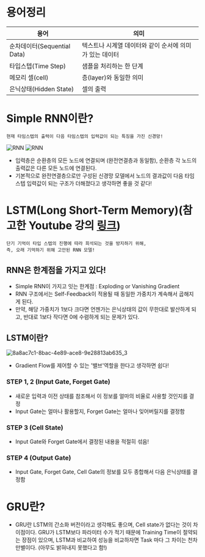 # 용어정리

|**용어**|**의미**|
|--|--|
|순차데이터(Sequential Data)|텍스트나 시계열 데이터와 같이 순서에 의미가 있는 데이터|
|타입스텝(Time Step)|샘플을 처리하는 한 단계|
|메모리 셀(cell)|층(layer)와 동일한 의미|
|은닉상태(Hidden State)|셀의 출력|

# Simple RNN이란?
```
현재 타임스텝의 출력이 다음 타임스텝의 입력값이 되는 특징을 가진 신경망!
```
![RNN](https://github.com/TAEJIN-AHN/Electricity-Load-Prediction/assets/125945387/09264c07-431d-41c7-b060-2f12416cf836)
![RNN](https://github.com/TAEJIN-AHN/Electricity-Load-Prediction/assets/125945387/aee2ec56-e7e4-4f8b-bd34-551bf8079c9b)

* 입력층은 순환층의 모든 노드에 연결되며 (완전연결층과 동일함), 순환층 각 노드의 출력값은 다른 모든 노드에 연결된다.
* 기본적으로 완전연결층으로만 구성된 신경망 모델에서 노드의 결과값이 다음 타임스텝 입력값이 되는 구조가 더해졌다고 생각하면 좋을 것 같다!

# LSTM(Long Short-Term Memory)(참고한 Youtube 강의 [링크](https://www.youtube.com/watch?v=rbk9XFaoCEE))
```
단기 기억이 타입 스텝의 진행에 따라 희석되는 것을 방지하기 위해, 
즉, 오래 기억하기 위해 고안된 RNN 모델!
```

## RNN은 한계점을 가지고 있다!
* Simple RNN이 가지고 잇는 한계점 : Exploding or Vanishing Gradient
* RNN 구조에서는 Self-Feedback이 적용될 때 동일한 가중치가 계속해서 곱해지게 된다.
* 만약, 해당 가중치가 1보다 크다면 언젠가는 은닉상태의 값이 무한대로 발산하게 되고, 반대로 1보다 작다면 0에 수렴하게 되는 문제가 있다.

## LSTM이란?
![8a8ac7c1-8bac-4e89-ace8-9e28813ab635_3](https://github.com/TAEJIN-AHN/Electricity-Load-Prediction/assets/125945387/a286af5a-47f5-4e50-876d-5edc91e283f0)
* Gradient Flow를 제어할 수 있는 '밸브'역할을 한다고 생각하면 쉽다!
### STEP 1, 2 (Input Gate, Forget Gate)
* 새로운 입력과 이전 상태를 참조해서 이 정보를 얼마의 비율로 사용할 것인지를 결정
* Input Gate는 얼마나 활용할지, Forget Gate는 얼마나 잊어버릴지를 결정함
### STEP 3 (Cell State)
* Input Gate와 Forget Gate에서 결정된 내용을 적절히 섞음!
### STEP 4 (Output Gate)
* Input Gate, Forget Gate, Cell Gate의 정보를 모두 종합해서 다음 은닉상태를 결정함

# GRU란?
* GRU란 LSTM의 간소화 버전이라고 생각해도 좋으며, Cell state가 없다는 것이 차이점이다. GRU가 LSTM보다 파라미터 수가 적기 때문에 Training Time이 절약되는 장점이 있으며, LSTM과 비교하여 성능을 비교하자면 Task 마다 그 차이는 천차만별이다. (아무도 밝혀내지 못했다고 함!)

